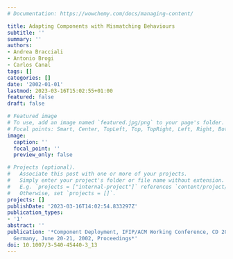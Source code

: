 ```yaml
---
# Documentation: https://wowchemy.com/docs/managing-content/

title: Adapting Components with Mismatching Behaviours
subtitle: ''
summary: ''
authors:
- Andrea Bracciali
- Antonio Brogi
- Carlos Canal
tags: []
categories: []
date: '2002-01-01'
lastmod: 2023-03-16T15:02:55+01:00
featured: false
draft: false

# Featured image
# To use, add an image named `featured.jpg/png` to your page's folder.
# Focal points: Smart, Center, TopLeft, Top, TopRight, Left, Right, BottomLeft, Bottom, BottomRight.
image:
  caption: ''
  focal_point: ''
  preview_only: false

# Projects (optional).
#   Associate this post with one or more of your projects.
#   Simply enter your project's folder or file name without extension.
#   E.g. `projects = ["internal-project"]` references `content/project/deep-learning/index.md`.
#   Otherwise, set `projects = []`.
projects: []
publishDate: '2023-03-16T14:02:54.833297Z'
publication_types:
- '1'
abstract: ''
publication: '*Component Deployment, IFIP/ACM Working Conference, CD 2002, Berlin,
  Germany, June 20-21, 2002, Proceedings*'
doi: 10.1007/3-540-45440-3_13
---
```

